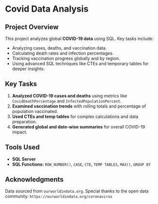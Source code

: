 # Covid Data Analysis

## Project Overview
This project analyzes global **COVID-19 data** using SQL. Key tasks include:
- Analyzing cases, deaths, and vaccination data.
- Calculating death rates and infection percentages.
- Tracking vaccination progress globally and by region.
- Using advanced SQL techniques like CTEs and temporary tables for deeper insights.

## Key Tasks
1. **Analyzed COVID-19 cases and deaths** using metrics like `CovidDeathPercentage` and `InfectedPopulationPercent`.
2. **Examined vaccination trends** with rolling totals and percentage of population vaccinated.
3. **Used CTEs and temp tables** for complex calculations and data preparation.
4. **Generated global and date-wise summaries** for overall COVID-19 impact.

## Tools Used
- **SQL Server**
- **SQL Functions:** `ROW_NUMBER()`, `CASE`, `CTE`, `TEMP TABLES`, `MAX()`, `GROUP BY`

## Acknowledgments
Data sourced from `ourworldindata.org`. Special thanks to the open data community.
`https://ourworldindata.org/coronavirus`
